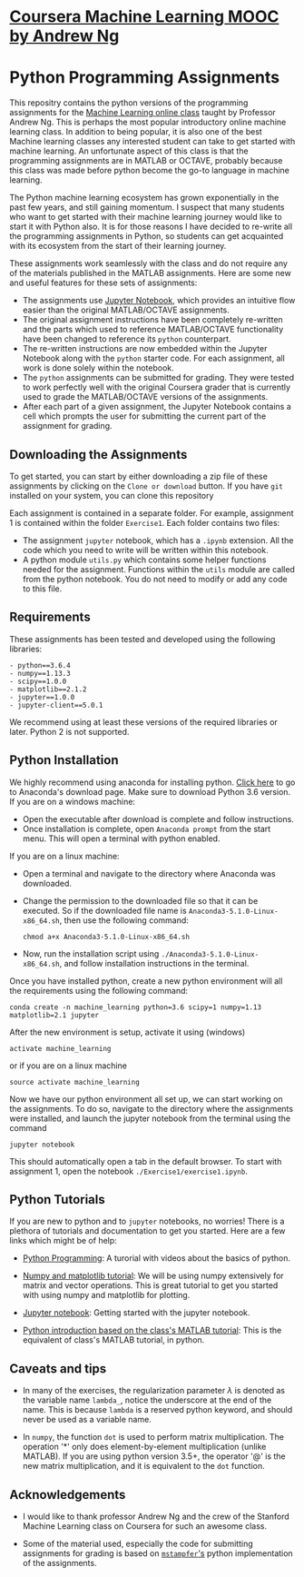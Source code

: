# [Coursera Machine Learning MOOC by Andrew Ng](https://www.coursera.org/learn/machine-learning) 
# Python Programming Assignments

This repositry contains the python versions of the programming assignments for the [Machine Learning online class](https://www.coursera.org/learn/machine-learning) taught by Professor Andrew Ng. This is perhaps the most popular introductory online machine learning class. In addition to being popular, it is also one of the best Machine learning classes any interested student can take to get started with machine learning. An unfortunate aspect of this class is that the programming assignments are in MATLAB or OCTAVE, probably because this class was made before python become the go-to language in machine learning.

The Python machine learning ecosystem has grown exponentially in the past few years, and still gaining momentum. I suspect that many students who want to get started with their machine learning journey would like to start it with Python also. It is for those reasons I have decided to re-write all the programming assignments in Python, so students can get acquainted with its ecosystem from the start of their learning journey. 

These assignments work seamlessly with the class and do not require any of the materials published in the MATLAB assignments. Here are some new and useful features for these sets of assignments: 

- The assignments use [Jupyter Notebook](http://jupyter-notebook-beginner-guide.readthedocs.io/en/latest/what_is_jupyter.html), which provides an intuitive flow easier than the original MATLAB/OCTAVE assignments.
- The original assignment instructions have been completely re-written and the parts which used to reference MATLAB/OCTAVE functionality have been changed to reference its `python` counterpart.
- The re-written instructions are now embedded within the Jupyter Notebook along with the `python` starter code. For each assignment, all work is done solely within the notebook.
- The `python` assignments can be submitted for grading. They were tested to work perfectly well with the original Coursera grader that is currently used to grade the MATLAB/OCTAVE versions of the assignments. 
- After each part of a given assignment, the Jupyter Notebook contains a cell which prompts the user for submitting the current part of the assignment for grading.   

## Downloading the Assignments

To get started, you can start by either downloading a zip file of these assignments by clicking on the `Clone or download` button. If you have `git` installed on your system, you can clone this repository
    
Each assignment is contained in a separate folder. For example, assignment 1 is contained within the folder `Exercise1`. Each folder contains two files: 
 - The assignment `jupyter` notebook, which has a `.ipynb` extension. All the code which you need to write will be written within this notebook.
 - A python module `utils.py` which contains some helper functions needed for the assignment. Functions within the `utils` module are called from the python notebook. You do not need to modify or add any code to this file.
 
## Requirements 

These assignments has been tested and developed using the following libraries: 

    - python==3.6.4
    - numpy==1.13.3
    - scipy==1.0.0
    - matplotlib==2.1.2
    - jupyter==1.0.0
    - jupyter-client==5.0.1
    
We recommend using at least these versions of the required libraries or later. Python 2 is not supported. 
    
## Python Installation

We highly recommend using anaconda for installing python. [Click here](https://www.anaconda.com/download/) to go to Anaconda's download page. Make sure to download Python 3.6 version.
If you are on a windows machine:
 - Open the executable after download is complete and follow instructions.
 - Once installation is complete, open `Anaconda prompt` from the start menu. This will open a terminal with python enabled.
 
 If you are on a linux machine: 
 
 - Open a terminal and navigate to the directory where Anaconda was downloaded. 
 - Change the permission to the downloaded file so that it can be executed. So if the downloaded file name is `Anaconda3-5.1.0-Linux-x86_64.sh`, then use the following command:
 
      `chmod a+x Anaconda3-5.1.0-Linux-x86_64.sh`
 
 - Now, run the installation script using `./Anaconda3-5.1.0-Linux-x86_64.sh`, and follow installation instructions in the terminal.
 
 
Once you have installed python, create a new python environment will all the requirements using the following command: 

    conda create -n machine_learning python=3.6 scipy=1 numpy=1.13 matplotlib=2.1 jupyter
 
After the new environment is setup, activate it using (windows)

    activate machine_learning
   
or if you are on a linux machine

    source activate machine_learning 

Now we have our python environment all set up, we can start working on the assignments. To do so, navigate to the directory where the assignments were installed, and launch the jupyter notebook from the terminal using the command

    jupyter notebook

This should automatically open a tab in the default browser. To start with assignment 1, open the notebook `./Exercise1/exercise1.ipynb`. 

## Python Tutorials

If you are new to python and to `jupyter` notebooks, no worries! There is a plethora of tutorials and documentation to get you started. Here are a few links which might be of help:

- [Python Programming](https://pythonprogramming.net/introduction-to-python-programming/): A turorial with videos about the basics of python. 

- [Numpy and matplotlib tutorial](http://cs231n.github.io/python-numpy-tutorial/): We will be using numpy extensively for matrix and vector operations. This is great tutorial to get you started with using numpy and matplotlib for plotting.

- [Jupyter notebook](https://medium.com/codingthesmartway-com-blog/getting-started-with-jupyter-notebook-for-python-4e7082bd5d46): Getting started with the jupyter notebook. 

- [Python introduction based on the class's MATLAB tutorial](https://github.com/mstampfer/Coursera-Stanford-ML-Python/blob/master/Coursera%20Stanford%20ML%20Python%20wiki.ipynb): This is the equivalent of class's MATLAB tutorial, in python.


## Caveats and tips

- In many of the exercises, the regularization parameter $\lambda$ is denoted as the variable name `lambda_`, notice the underscore at the end of the name. This is because `lambda` is a reserved python keyword, and should never be used as a variable name.

-  In `numpy`, the function `dot` is used to perform matrix multiplication. The operation '*' only does element-by-element multiplication (unlike MATLAB). If you are using python version 3.5+, the operator '@' is the new matrix multiplication, and it is equivalent to the `dot` function.

## Acknowledgements

- I would like to thank professor Andrew Ng and the crew of the Stanford Machine Learning class on Coursera for such an awesome class. 

- Some of the material used, especially the code for submitting assignments for grading is based on [`mstampfer`'s](https://github.com/mstampfer/Coursera-Stanford-ML-Python) python implementation of the assignments. 